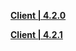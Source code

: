 **[Client | 4.2.0](https://d2wztyirwsuyyo.cloudfront.net/tmp/com.miHoYo.bh3global/pc/BH3_v4.2.0_14605400eda.7z)**

**[Client | 4.2.1](https://d2wztyirwsuyyo.cloudfront.net/tmp/com.miHoYo.bh3global/pc/BH3_v4.2.1_80d50dfd1a6.7z)**
